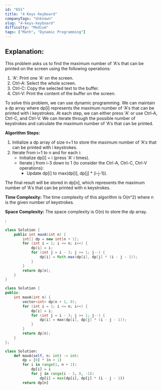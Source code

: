 ```yaml
---
id: "651"
title: "4 Keys Keyboard"
companyTags: "Unknown"
slug: "4-keys-keyboard"
difficulty: "Medium"
tags: ["Math", "Dynamic Programming"]
---
```


## Explanation:

This problem asks us to find the maximum number of 'A's that can be printed on the screen using the following operations:
1. 'A': Print one 'A' on the screen.
2. Ctrl-A: Select the whole screen.
3. Ctrl-C: Copy the selected text to the buffer.
4. Ctrl-V: Print the content of the buffer on the screen.

To solve this problem, we can use dynamic programming. We can maintain a dp array where dp[i] represents the maximum number of 'A's that can be printed with i keystrokes. At each step, we can either press 'A' or use Ctrl-A, Ctrl-C, and Ctrl-V. We can iterate through the possible number of keystrokes and calculate the maximum number of 'A's that can be printed.

**Algorithm Steps:**
1. Initialize a dp array of size n+1 to store the maximum number of 'A's that can be printed with i keystrokes.
2. Iterate from i=1 to n and for each i:
   - Initialize dp[i] = i (press 'A' i times).
   - Iterate j from i-3 down to 1 (to consider the Ctrl-A, Ctrl-C, Ctrl-V operations):
     - Update dp[i] to max(dp[i], dp[j] * (i-j-1)).

The final result will be stored in dp[n], which represents the maximum number of 'A's that can be printed with n keystrokes.

**Time Complexity:**
The time complexity of this algorithm is O(n^2) where n is the given number of keystrokes.

**Space Complexity:**
The space complexity is O(n) to store the dp array.

:

```java
class Solution {
    public int maxA(int n) {
        int[] dp = new int[n + 1];
        for (int i = 1; i <= n; i++) {
            dp[i] = i;
            for (int j = i - 3; j >= 1; j--) {
                dp[i] = Math.max(dp[i], dp[j] * (i - j - 1));
            }
        }
        return dp[n];
    }
}
```

```cpp
class Solution {
public:
    int maxA(int n) {
        vector<int> dp(n + 1, 0);
        for (int i = 1; i <= n; i++) {
            dp[i] = i;
            for (int j = i - 3; j >= 1; j--) {
                dp[i] = max(dp[i], dp[j] * (i - j - 1));
            }
        }
        return dp[n];
    }
};
```

```python
class Solution:
    def maxA(self, n: int) -> int:
        dp = [0] * (n + 1)
        for i in range(1, n + 1):
            dp[i] = i
            for j in range(i - 3, 0, -1):
                dp[i] = max(dp[i], dp[j] * (i - j - 1))
        return dp[n]
```